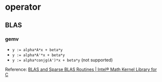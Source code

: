 # operator

## BLAS

### gemv

- `y := alpha*A*x + beta*y`  
- `y := alpha*A'*x + beta*y`  
- `y := alpha*conjg(A')*x + beta*y` (not supported)  

Reference: [BLAS and Sparse BLAS Routines | Intel® Math Kernel Library for C](https://software.intel.com/en-us/mkl-developer-reference-c-blas-and-sparse-blas-routines)

